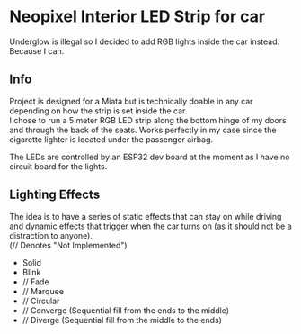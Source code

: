 # Neopixel Interior LED Strip for car
Underglow is illegal so I decided to add RGB lights inside the car instead.  
Because I can.

## Info
Project is designed for a Miata but is technically doable in any car depending on how the strip is set inside the car.  
I chose to run a 5 meter RGB LED strip along the bottom hinge of my doors and through the back of the seats. 
Works perfectly in my case since the cigarette lighter is located under the passenger airbag.

The LEDs are controlled by an ESP32 dev board at the moment as I have no circuit board for the lights.

## Lighting Effects
The idea is to have a series of static effects that can stay on while driving and dynamic effects that trigger when the car turns on (as it should not be a distraction to anyone).  
(// Denotes "Not Implemented")

- Solid
- Blink
- // Fade
- // Marquee
- // Circular
- // Converge (Sequential fill from the ends to the middle)
- // Diverge (Sequential fill from the middle to the ends)
